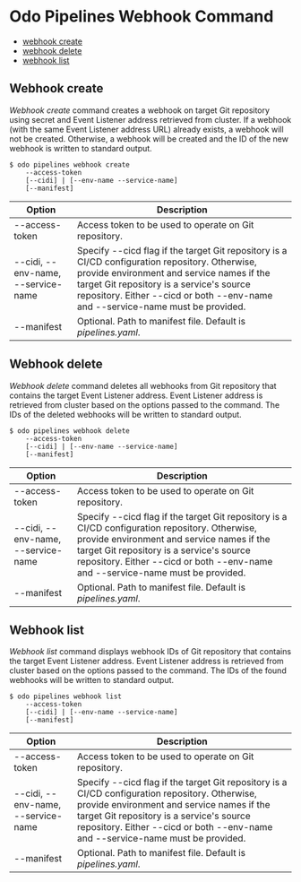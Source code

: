# Odo Pipelines Webhook Command

* [webhook create](#Wehbook-create)
* [webhook delete](#Webhook-delete)
* [webhook list](#Webhook-list)

## Webhook create

_Webhook create_ command creates a webhook on target Git repository using secret and Event Listener address retrieved from cluster.   If a webhook (with the same Event Listener address URL) already exists, a webhook will not be created.  Otherwise, a webhook will be created and the ID of the new webhook is written to standard output.

```shell
$ odo pipelines webhook create 
    --access-token 
    [--cidi] | [--env-name --service-name]
    [--manifest]
```
| Option                  | Description |
| ----------------------- | ----------- |
| --access-token | Access token to be used to operate on Git repository.|
| --cidi, --env-name, --service-name | Specify --cicd flag if the target Git repository is a CI/CD configuration repository.  Otherwise, provide environment and service names if the target Git repository is a service's source repository.  Either --cicd or both --env-name and --service-name must be provided.|  
| --manifest | Optional.  Path to manifest file.  Default is _pipelines.yaml_. |

## Webhook delete

_Webhook delete_ command deletes all webhooks from Git repository that contains the target Event Listener address.  Event Listener address is retrieved from cluster based on the options passed to the command.  The IDs of the deleted webhooks will be written to standard output.

```shell
$ odo pipelines webhook delete 
    --access-token 
    [--cidi] | [--env-name --service-name]
    [--manifest]
```
| Option                  | Description |
| ----------------------- | ----------- |
| --access-token | Access token to be used to operate on Git repository.|
| --cidi, --env-name, --service-name | Specify --cicd flag if the target Git repository is a CI/CD configuration repository.  Otherwise, provide environment and service names if the target Git repository is a service's source repository.  Either --cicd or both --env-name and --service-name must be provided.|  
| --manifest | Optional.  Path to manifest file.  Default is _pipelines.yaml_. |

## Webhook list

_Webhook list_ command displays webhook IDs of Git repository that contains the target Event Listener address.  Event Listener address is retrieved from cluster based on the options passed to the command.  The IDs of the found webhooks will be written to standard output.

```shell
$ odo pipelines webhook list 
    --access-token 
    [--cidi] | [--env-name --service-name]
    [--manifest]
```
| Option                  | Description |
| ----------------------- | ----------- |
| --access-token | Access token to be used to operate on Git repository.|
| --cidi, --env-name, --service-name | Specify --cicd flag if the target Git repository is a CI/CD configuration repository.  Otherwise, provide environment and service names if the target Git repository is a service's source repository.  Either --cicd or both --env-name and --service-name must be provided.|  
| --manifest | Optional.  Path to manifest file.  Default is _pipelines.yaml_. |
